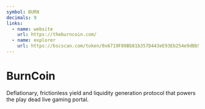 ```yaml
---
symbol: BURN
decimals: 9
links:
  - name: website
    url: https://theburncoin.com/
  - name: explorer
    url: https://bscscan.com/token/0x6719F89Bb81b357D443eE93Eb254e9dBb590bFbE
---
```


# BurnCoin

Deflationary, frictionless yield and liquidity generation protocol that powers the play dead live gaming portal.
